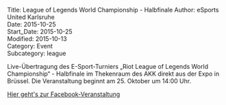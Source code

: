 Title: League of Legends World Championship - Halbfinale
Author: eSports United Karlsruhe  
Date: 2015-10-25  
Start_Date: 2015-10-25  
Modified: 2015-10-13  
Category: Event  
Subcategory: league  

Live-Übertragung des E-Sport-Turniers „Riot League of Legends World Championship“ - Halbfinale im Thekenraum des AKK direkt aus der Expo in Brüssel.
Die Veranstaltung beginnt am 25. Oktober um 14:00 Uhr.

[Hier geht's zur Facebook-Veranstaltung](https://www.facebook.com/events/1047111811986412/)